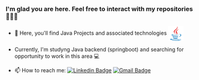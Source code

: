 ### I'm glad you are here. Feel free to interact with my repositories 🧑🏻‍💻

 - 🌱 Here, you'll find Java Projects and associated technologies <img align="center" alt="" height="40" width="40" src="https://raw.githubusercontent.com/devicons/devicon/master/icons/java/java-original.svg">

- Currently, I'm studyng Java backend (springboot) and searching for opportunity to work in this area 💻

- 📫 How to reach me:  [![Linkedin Badge](https://img.shields.io/badge/-LinkedIn-blue?style=flat-square&logo=Linkedin&logoColor=white&link=https://www.linkedin.com/in/leoabrantesmelo/)](https://www.linkedin.com/in/leoabrantesmelo/) [![Gmail Badge](https://img.shields.io/badge/-Gmail-c14438?style=flat&logo=Gmail&logoColor=white&link=mailto:rebeccamanzi@gmail.com)](mailto:leoabrantesmelo@gmail.com)


